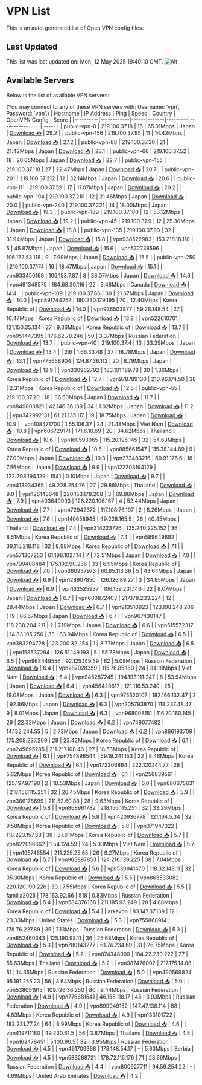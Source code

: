 # VPN List

This is an auto-generated list of Open VPN config files.

## Last Updated

This list was last updated on: Mon, 12 May 2025 19:40:10 GMT.
![Alt](https://repobeats.axiom.co/api/embed/186b98318ef1479477931607c1ad7d823f12451f.svg "Repobeats analytics image")

## Available Servers

Below is the list of available VPN servers:

(You may connect to any of these VPN servers with: Username: 'vpn', Password: 'vpn'.)
| Hostname | IP Address | Ping | Speed | Country | OpenVPN Config | Score |
|----------|------------|------|-------|---------|----------------| ----- |
| public-vpn-0 | 219.100.37.18 | 16 | 65.01Mbps | Japan | [Download 📥](./configs/server_0_JP.ovpn) | 29.2 |
| public-vpn-156 | 219.100.37.95 | 11 | 14.42Mbps | Japan | [Download 📥](./configs/server_1_JP.ovpn) | 27.2 |
| public-vpn-88 | 219.100.37.30 | 21 | 21.42Mbps | Japan | [Download 📥](./configs/server_2_JP.ovpn) | 23.1 |
| public-vpn-66 | 219.100.37.52 | 18 | 20.05Mbps | Japan | [Download 📥](./configs/server_3_JP.ovpn) | 22.7 |
| public-vpn-155 | 219.100.37.110 | 27 | 22.47Mbps | Japan | [Download 📥](./configs/server_4_JP.ovpn) | 20.7 |
| public-vpn-201 | 219.100.37.212 | 12 | 32.14Mbps | Japan | [Download 📥](./configs/server_5_JP.ovpn) | 20.6 |
| public-vpn-111 | 219.100.37.59 | 17 | 17.07Mbps | Japan | [Download 📥](./configs/server_6_JP.ovpn) | 20.2 |
| public-vpn-194 | 219.100.37.210 | 12 | 21.46Mbps | Japan | [Download 📥](./configs/server_7_JP.ovpn) | 20.0 |
| public-vpn-240 | 219.100.37.221 | 14 | 18.00Mbps | Japan | [Download 📥](./configs/server_8_JP.ovpn) | 19.3 |
| public-vpn-189 | 219.100.37.180 | 12 | 53.12Mbps | Japan | [Download 📥](./configs/server_9_JP.ovpn) | 19.2 |
| public-vpn-45 | 219.100.37.9 | 12 | 25.30Mbps | Japan | [Download 📥](./configs/server_10_JP.ovpn) | 18.8 |
| public-vpn-135 | 219.100.37.93 | 32 | 31.94Mbps | Japan | [Download 📥](./configs/server_11_JP.ovpn) | 15.8 |
| vpn938522983 | 153.218.18.110 | 5 | 45.87Mbps | Japan | [Download 📥](./configs/server_12_JP.ovpn) | 15.6 |
| vpn572738596 | 106.172.53.118 | 9 | 7.99Mbps | Japan | [Download 📥](./configs/server_13_JP.ovpn) | 15.5 |
| public-vpn-250 | 219.100.37.174 | 16 | 18.47Mbps | Japan | [Download 📥](./configs/server_14_JP.ovpn) | 15.1 |
| vpn933450169 | 106.153.7.87 | 8 | 38.07Mbps | Japan | [Download 📥](./configs/server_15_JP.ovpn) | 14.6 |
| vpn491348575 | 184.68.30.116 | 22 | 3.48Mbps | Canada | [Download 📥](./configs/server_16_CA.ovpn) | 14.4 |
| public-vpn-109 | 219.100.37.86 | 30 | 21.67Mbps | Japan | [Download 📥](./configs/server_17_JP.ovpn) | 14.0 |
| vpn891744257 | 180.230.179.195 | 70 | 12.40Mbps | Korea Republic of | [Download 📥](./configs/server_18_KR.ovpn) | 14.0 |
| vpn936503877 | 59.28.148.54 | 27 | 10.47Mbps | Korea Republic of | [Download 📥](./configs/server_19_KR.ovpn) | 13.8 |
| vpn522610701 | 121.150.35.134 | 27 | 9.36Mbps | Korea Republic of | [Download 📥](./configs/server_20_KR.ovpn) | 13.7 |
| vpn951447395 | 176.62.78.246 | 50 | 3.37Mbps | Russian Federation | [Download 📥](./configs/server_21_RU.ovpn) | 13.7 |
| public-vpn-40 | 219.100.37.4 | 13 | 33.39Mbps | Japan | [Download 📥](./configs/server_22_JP.ovpn) | 13.4 |
| 2i6 | 1.66.33.48 | 27 | 18.78Mbps | Japan | [Download 📥](./configs/server_23_JP.ovpn) | 13.1 |
| vpn775658904 | 124.87.36.112 | 20 | 8.79Mbps | Japan | [Download 📥](./configs/server_24_JP.ovpn) | 12.9 |
| vpn330962792 | 183.101.189.78 | 30 | 1.36Mbps | Korea Republic of | [Download 📥](./configs/server_25_KR.ovpn) | 12.7 |
| vpn978789130 | 210.96.174.50 | 38 | 2.31Mbps | Korea Republic of | [Download 📥](./configs/server_26_KR.ovpn) | 12.5 |
| public-vpn-55 | 219.100.37.20 | 18 | 36.50Mbps | Japan | [Download 📥](./configs/server_27_JP.ovpn) | 11.7 |
| vpn849803821 | 42.146.36.139 | 34 | 1.02Mbps | Japan | [Download 📥](./configs/server_28_JP.ovpn) | 11.2 |
| vpn342992131 | 61.21.135.117 | 19 | 18.75Mbps | Japan | [Download 📥](./configs/server_29_JP.ovpn) | 10.9 |
| vpn108471700 | 1.55.106.37 | 24 | 21.48Mbps | Viet Nam | [Download 📥](./configs/server_30_VN.ovpn) | 10.8 |
| vpn606729171 | 171.6.10.69 | 20 | 34.62Mbps | Thailand | [Download 📥](./configs/server_31_TH.ovpn) | 10.6 |
| vpn160593065 | 115.20.195.145 | 32 | 54.63Mbps | Korea Republic of | [Download 📥](./configs/server_32_KR.ovpn) | 10.5 |
| vpn885661547 | 115.38.144.89 | 9 | 77.00Mbps | Japan | [Download 📥](./configs/server_33_JP.ovpn) | 10.3 |
| vpn273483216 | 60.91.176.6 | 18 | 7.56Mbps | Japan | [Download 📥](./configs/server_34_JP.ovpn) | 9.9 |
| vpn122208194129 | 122.208.194.129 | 1541 | 0.10Mbps | Japan | [Download 📥](./configs/server_35_JP.ovpn) | 9.7 |
| vpn413934365 | 49.228.254.76 | 27 | 29.88Mbps | Thailand | [Download 📥](./configs/server_36_TH.ovpn) | 9.0 |
| vpn126143648 | 220.153.178.208 | 3 | 69.86Mbps | Japan | [Download 📥](./configs/server_37_JP.ovpn) | 7.9 |
| vpn403640993 | 126.220.106.167 | 4 | 52.44Mbps | Japan | [Download 📥](./configs/server_38_JP.ovpn) | 7.7 |
| vpn472942372 | 117.108.78.197 | 2 | 8.26Mbps | Japan | [Download 📥](./configs/server_39_JP.ovpn) | 7.6 |
| vpn140658945 | 49.228.165.5 | 26 | 40.45Mbps | Thailand | [Download 📥](./configs/server_40_TH.ovpn) | 7.4 |
| vpn314223726 | 125.240.225.152 | 36 | 8.51Mbps | Korea Republic of | [Download 📥](./configs/server_41_KR.ovpn) | 7.4 |
| vpn589649692 | 39.115.218.118 | 32 | 8.98Mbps | Korea Republic of | [Download 📥](./configs/server_42_KR.ovpn) | 7.1 |
| vpn571367253 | 61.198.102.114 | 7 | 72.51Mbps | Japan | [Download 📥](./configs/server_43_JP.ovpn) | 7.0 |
| vpn799408484 | 175.192.90.236 | 33 | 6.95Mbps | Korea Republic of | [Download 📥](./configs/server_44_KR.ovpn) | 7.0 |
| vpn360937973 | 60.65.113.36 | 5 | 43.64Mbps | Japan | [Download 📥](./configs/server_45_JP.ovpn) | 6.9 |
| vpn128907850 | 126.126.89.27 | 3 | 34.85Mbps | Japan | [Download 📥](./configs/server_46_JP.ovpn) | 6.9 |
| vpn162525937 | 106.159.231.146 | 22 | 8.07Mbps | Japan | [Download 📥](./configs/server_47_JP.ovpn) | 6.7 |
| vpn680872403 | 217.178.233.224 | 12 | 28.44Mbps | Japan | [Download 📥](./configs/server_48_JP.ovpn) | 6.7 |
| vpn913510923 | 123.198.248.206 | 19 | 86.67Mbps | Japan | [Download 📥](./configs/server_49_JP.ovpn) | 6.7 |
| vpn967430147 | 118.238.204.211 | 2 | 7.19Mbps | Japan | [Download 📥](./configs/server_50_JP.ovpn) | 6.6 |
| vpn515572317 | 14.33.105.250 | 33 | 63.94Mbps | Korea Republic of | [Download 📥](./configs/server_51_KR.ovpn) | 6.5 |
| vpn383204728 | 123.200.32.254 | 1 | 8.77Mbps | Japan | [Download 📥](./configs/server_52_JP.ovpn) | 6.5 |
| vpn158537294 | 126.51.149.193 | 5 | 55.73Mbps | Japan | [Download 📥](./configs/server_53_JP.ovpn) | 6.5 |
| vpn968449556 | 92.125.149.59 | 62 | 5.08Mbps | Russian Federation | [Download 📥](./configs/server_54_RU.ovpn) | 6.4 |
| vpn287028359 | 115.76.85.160 | 24 | 34.18Mbps | Viet Nam | [Download 📥](./configs/server_55_VN.ovpn) | 6.4 |
| vpn945287245 | 194.193.111.247 | 8 | 53.94Mbps | Japan | [Download 📥](./configs/server_56_JP.ovpn) | 6.4 |
| vpn456429617 | 121.116.53.240 | 25 | 19.08Mbps | Japan | [Download 📥](./configs/server_57_JP.ovpn) | 6.3 |
| vpn975520107 | 182.166.132.47 | 2 | 92.86Mbps | Japan | [Download 📥](./configs/server_58_JP.ovpn) | 6.3 |
| vpn205793870 | 118.237.48.47 | 9 | 8.01Mbps | Japan | [Download 📥](./configs/server_59_JP.ovpn) | 6.3 |
| vpn968008151 | 116.70.160.145 | 29 | 22.32Mbps | Japan | [Download 📥](./configs/server_60_JP.ovpn) | 6.2 |
| vpn749077482 | 14.132.244.55 | 5 | 2.73Mbps | Japan | [Download 📥](./configs/server_61_JP.ovpn) | 6.2 |
| vpn866193709 | 175.208.237.209 | 28 | 23.42Mbps | Korea Republic of | [Download 📥](./configs/server_62_KR.ovpn) | 6.1 |
| vpn245695285 | 211.217.108.43 | 27 | 18.53Mbps | Korea Republic of | [Download 📥](./configs/server_63_KR.ovpn) | 6.1 |
| vpn754896544 | 59.19.241.153 | 22 | 8.46Mbps | Korea Republic of | [Download 📥](./configs/server_64_KR.ovpn) | 6.1 |
| vpn172306864 | 222.120.144.77 | 28 | 5.62Mbps | Korea Republic of | [Download 📥](./configs/server_65_KR.ovpn) | 6.1 |
| vpn256839561 | 125.197.97.190 | 2 | 10.53Mbps | Japan | [Download 📥](./configs/server_66_JP.ovpn) | 6.0 |
| vpn680675631 | 218.156.115.251 | 32 | 26.45Mbps | Korea Republic of | [Download 📥](./configs/server_67_KR.ovpn) | 5.9 |
| vpn366178699 | 211.52.60.88 | 28 | 9.63Mbps | Korea Republic of | [Download 📥](./configs/server_68_KR.ovpn) | 5.8 |
| vpn868961782 | 218.156.115.251 | 32 | 33.29Mbps | Korea Republic of | [Download 📥](./configs/server_69_KR.ovpn) | 5.8 |
| vpn420936778 | 121.164.5.34 | 32 | 9.58Mbps | Korea Republic of | [Download 📥](./configs/server_70_KR.ovpn) | 5.8 |
| vpn371947322 | 118.223.157.38 | 38 | 37.61Mbps | Korea Republic of | [Download 📥](./configs/server_71_KR.ovpn) | 5.7 |
| vpn822096662 | 1.54.124.59 | 24 | 5.33Mbps | Viet Nam | [Download 📥](./configs/server_72_VN.ovpn) | 5.7 |
| vpn195746554 | 211.225.25.65 | 26 | 9.27Mbps | Korea Republic of | [Download 📥](./configs/server_73_KR.ovpn) | 5.7 |
| vpn965997853 | 124.216.139.225 | 38 | 7.04Mbps | Korea Republic of | [Download 📥](./configs/server_74_KR.ovpn) | 5.6 |
| vpn530941470 | 118.32.148.11 | 32 | 35.30Mbps | Korea Republic of | [Download 📥](./configs/server_75_KR.ovpn) | 5.5 |
| vpn863533082 | 220.120.190.226 | 30 | 7.55Mbps | Korea Republic of | [Download 📥](./configs/server_76_KR.ovpn) | 5.5 |
| familia2025 | 178.163.92.66 | 518 | 0.83Mbps | Russian Federation | [Download 📥](./configs/server_77_RU.ovpn) | 5.4 |
| vpn584376168 | 211.185.93.249 | 28 | 4.88Mbps | Korea Republic of | [Download 📥](./configs/server_78_KR.ovpn) | 5.4 |
| arkavpn | 83.147.37.139 | 12 | 23.33Mbps | United States | [Download 📥](./configs/server_79_US.ovpn) | 5.3 |
| vpn755868914 | 178.76.227.89 | 35 | 7.13Mbps | Russian Federation | [Download 📥](./configs/server_80_RU.ovpn) | 5.3 |
| vpn852460343 | 125.190.98.11 | 36 | 25.68Mbps | Korea Republic of | [Download 📥](./configs/server_81_KR.ovpn) | 5.3 |
| vpn780143277 | 61.74.234.69 | 31 | 26.75Mbps | Korea Republic of | [Download 📥](./configs/server_82_KR.ovpn) | 5.2 |
| vpn874348009 | 184.22.230.222 | 27 | 55.63Mbps | Thailand | [Download 📥](./configs/server_83_TH.ovpn) | 5.2 |
| vpn987476002 | 217.175.14.88 | 51 | 14.35Mbps | Russian Federation | [Download 📥](./configs/server_84_RU.ovpn) | 5.0 |
| vpn490569824 | 95.191.255.23 | 56 | 3.64Mbps | Russian Federation | [Download 📥](./configs/server_85_RU.ovpn) | 5.0 |
| vpn538051915 | 109.126.36.250 | 80 | 9.44Mbps | Russian Federation | [Download 📥](./configs/server_86_RU.ovpn) | 4.9 |
| vpn776681541 | 46.158.118.17 | 45 | 3.93Mbps | Russian Federation | [Download 📥](./configs/server_87_RU.ovpn) | 4.9 |
| vpn899049152 | 147.47.138.114 | 68 | 4.83Mbps | Korea Republic of | [Download 📥](./configs/server_88_KR.ovpn) | 4.9 |
| vpn133101722 | 182.231.77.24 | 64 | 8.99Mbps | Korea Republic of | [Download 📥](./configs/server_89_KR.ovpn) | 4.6 |
| vpn419711180 | 49.230.61.5 | 56 | 3.87Mbps | Thailand | [Download 📥](./configs/server_90_TH.ovpn) | 4.5 |
| vpn162478451 | 5.100.90.5 | 82 | 3.95Mbps | Russian Federation | [Download 📥](./configs/server_91_RU.ovpn) | 4.5 |
| vpn461709368 | 178.148.54.17 | - | 5.63Mbps | Serbia | [Download 📥](./configs/server_92_RS.ovpn) | 4.5 |
| vpn583268721 | 178.72.115.176 | 71 | 23.69Mbps | Russian Federation | [Download 📥](./configs/server_93_RU.ovpn) | 4.4 |
| vpn800927711 | 94.59.254.22 | - | 4.69Mbps | United Arab Emirates | [Download 📥](./configs/server_94_AE.ovpn) | 4.2 |
